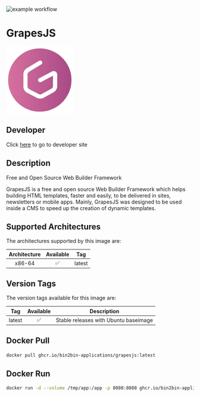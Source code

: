 ![example workflow](https://github.com/bin2bin-applications/grapesjs/actions/workflows/docker-image.yml/badge.svg)

<h1 id="app:name">GrapesJS</h1>

<img id="app:logo" src="https://raw.githubusercontent.com/bin2bin-applications/grapesjs/master/logo.png" width="180" height="180"></img>

## Developer

<p>Click <a id="app:developer" href="https://grapesjs.com/">here</a> to go to developer site</p>

## Description

<p id="app:short-description">Free and Open Source Web Builder Framework</p>

<p id="app:long-description">GrapesJS is a free and open source Web Builder Framework which helps building HTML templates, faster and easily, to be delivered in sites, newsletters or mobile apps. Mainly, GrapesJS was designed to be used inside a CMS to speed up the creation of dynamic templates.</p>

## Supported Architectures

The architectures supported by this image are:

| Architecture | Available | Tag    |
| :----------: | :-------: | ------ |
|    x86-64    |    ✅     | latest |

## Version Tags

The version tags available for this image are:

|  Tag   | Available | Description                           |
| :----: | :-------: | ------------------------------------- |
| latest |    ✅     | Stable releases with Ubuntu baseimage |

## Docker Pull

```bash
docker pull ghcr.io/bin2bin-applications/grapesjs:latest
```

## Docker Run

```bash
docker run -d --volume /tmp/app:/app -p 8080:8080 ghcr.io/bin2bin-applications/grapesjs:latest
```